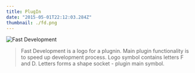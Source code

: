 ```yaml
---
title: PlugIn
date: "2015-05-01T22:12:03.284Z"
thumbnail: ./fd.png
---
```


![Fast Development](./fd.png)

> Fast Development is a logo for a plugnin. Main plugin functionality is to speed up
> development process.
> Logo symbol contains letters F and D. Letters forms a shape socket - plugin main symbol.
